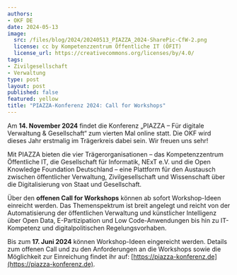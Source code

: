 ```yaml
---
authors:
- OKF DE
date: 2024-05-13
image: 
  src: /files/blog/2024/20240513_PIAZZA_2024-SharePic-CfW-2.png
  license: cc by Kompetenzzentrum Öffentliche IT (ÖFIT)
  license_url: https://creativecommons.org/licenses/by/4.0/
tags:
- Zivilgesellschaft
- Verwaltung
type: post
layout: post
published: false
featured: yellow
title: "PIAZZA-Konferenz 2024: Call for Workshops"
---
```


Am **14. November 2024** findet die Konferenz „PIAZZA – Für digitale Verwaltung & Gesellschaft“ zum vierten Mal online statt. Die OKF wird dieses Jahr erstmalig im Trägerkreis dabei sein. Wir freuen uns sehr! 

Mit PIAZZA bieten die vier Trägerorganisationen – das Kompetenzzentrum Öffentliche IT, die Gesellschaft für Informatik, NExT e.V. und die Open Knowledge Foundation Deutschland – eine Plattform für den Austausch zwischen öffentlicher Verwaltung, Zivilgesellschaft und Wissenschaft über die Digitalisierung von Staat und Gesellschaft.

Über den **offenen Call for Workshops** können ab sofort Workshop-Ideen einreicht werden. Das Themenspektrum ist breit angelegt und reicht von der Automatisierung der öffentlichen Verwaltung und künstlicher Intelligenz über Open Data, E-Partizipation und Low Code-Anwendungen bis hin zu IT-Kompetenz und digitalpolitischen Regelungsvorhaben.

Bis zum **17. Juni 2024** können Workshop-Ideen eingereicht werden. Details zum offenen Call und zu den Anforderungen an die Workshops sowie die Möglichkeit zur Einreichung findet ihr auf: [https://piazza-konferenz.de](https://piazza-konferenz.de).
